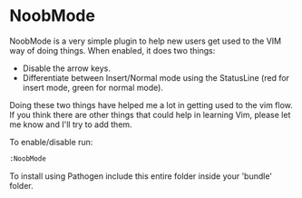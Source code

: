 NoobMode
========

NoobMode is a very simple plugin to help new users get used to the VIM way of doing things. When enabled, it does two things:

* Disable the arrow keys.
* Differentiate between Insert/Normal mode using the StatusLine (red for insert mode, green for normal mode).

Doing these two things have helped me a lot in getting used to the vim flow. If you think there are other things that could help in learning Vim, please let me know and I'll try to add them.

To enable/disable run:

```bash
:NoobMode
```

To install using Pathogen include this entire folder inside your 'bundle' folder.
